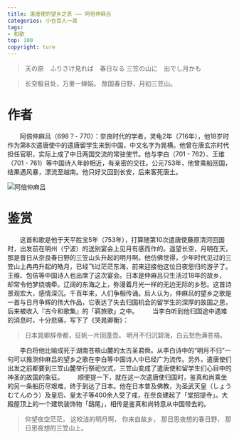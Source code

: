 ```yaml
---
title: 遣唐使的望乡之思 —— 阿倍仲麻吕
categories: 小仓百人一首
tags:
- 和歌
top: 100
copyright: ture
---
```


> 天の原&emsp;ふりさけ見れば&emsp;春日なる
> 三笠の山に&emsp;出でし月かも

> 长空极目处，万里一婵娟。
> 故国春日野，月初三笠山。

<!-- more -->

# 作者
&emsp;&emsp;阿倍仲麻吕（698？- 770）：奈良时代的学者，灵龟2年（716年），他18岁时作为第8次遣唐使中的遣唐留学生来到中国，中文名字为晁横。他曾在唐玄宗时代担任官职，实际上成了中日两国交流的常驻使节。他与李白（701 - 762）、王维（701 - 761）等中国诗人年龄相近，有亲密的交往。公元753年，他曾乘船回国，结果遇风暴，漂流至越南。他只好又回到长安，后来客死唐土。

![](http://pic.cloverkim.com/阿倍仲麻吕.jpg '阿倍仲麻吕')

# 鉴赏
&emsp;&emsp;这首和歌是他于天平胜宝5年（753年），打算随第10次遣唐使藤原清河回国时，出发前在明州（宁波）的送别宴会上见月有感而作的。遥望长空，月明在天，那是昔日从奈良春日野的三笠山头升起的明月啊。他仿佛觉得，少年时代见过的三笠山上冉冉升起的皓月，已经飞过茫茫东海，前来迎接他这位日夜思归的游子了。王维、包佶等中国诗人也出席了这次宴会。日本是仲麻吕只生活过18年的故乡，却常令他梦绕魂牵。辽阔的东海之上，弥漫着月光一样的无边无际的乡愁。这首诗景观宏大，感情深沉。千百年来，人们争相传诵。后人认为，仲麻吕的望乡之歌是一首与日月争辉的伟大作品，它表达了失去归国机会的留学生的深厚的故国之思，后来被收入『古今和歌集』的「羁旅歌」之中。
&emsp;&emsp;当李白听到他归国途中遇难的消息时，十分悲痛，写下了《哭晁卿衡》：
> 日本晁卿辞帝都，征帆一片回蓬壶。
> 明月不归沉碧海，白云愁色满苍梧。

&emsp;&emsp;李白将他比喻成死于湖南苍梧山麓的太古圣君舜。从李白诗中的“明月不归”一句可以推测仲麻吕的望乡之歌在李白等中国诗人中已经广为流传。另外，遣唐使们出发之前都要到三笠山麓举行祭祀仪式，三笠山变成了遣唐使和留学生们心目中的神圣的故国的象征。
&emsp;&emsp;顺便提一下，就在这一次遣唐使归国时，鉴真和尚乘坐的另一条船历尽艰难，终于到达了日本。他在日本普及佛教，为圣武天皇（しょうむてんのう）及皇后、皇太子等400余人受了戒，在奈良建起了「堂招提寺」。大殿屋顶上的一个建筑装饰物「鴟尾」，相传是鉴真和尚特意从中国带去的。

> 仰望夜空茫茫，
> 这皎洁的明月啊，
> 你来自故乡，
> 那日思夜想的春日野，
> 那日思夜想的三笠山上。